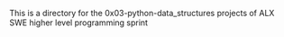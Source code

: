 This is a directory for the 0x03-python-data_structures projects of ALX SWE higher level programming sprint
